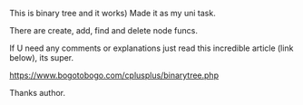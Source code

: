 This is binary tree and it works)
Made it as my uni task.

There are create, add, find and delete node funcs.

If U need any comments or explanations just read this incredible article (link below), its super.


https://www.bogotobogo.com/cplusplus/binarytree.php

Thanks author.
